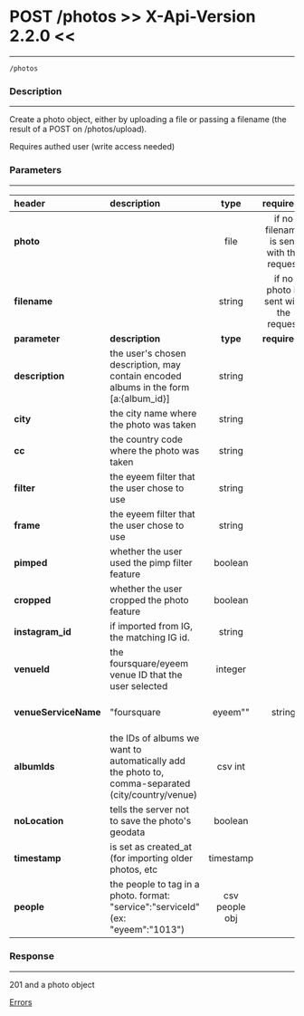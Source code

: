 # POST /photos  >> X-Api-Version 2.2.0 <<
***
`/photos`

### Description
***
Create a photo object, either by uploading a file or passing a filename (the result of a POST on /photos/upload).

Requires authed user (write access needed)

### Parameters
***

|header| description| type |required? |default|
|:---------|:--------------|:----------:|:------------:|:------------:|
|**photo**||file|if no filename is sent with the request||
|**filename**||string|if no photo is sent with the request||
|**parameter**| **description**| **type** |**required?** |**default**|
|**description**|  the user's chosen description, may contain encoded albums in the form \[a:{album_id}\]|string|||
|**city**|the city name where the photo was taken|string|||
|**cc**|the country code where the photo was taken|string|||
|**filter**| the eyeem filter that the user chose to use|string|||
|**frame**| the eyeem filter that the user chose to use|string|||
|**pimped**|whether the user used the pimp filter feature|boolean| |0|
|**cropped**|whether the user cropped the photo feature|boolean| |0|
|**instagram_id**|if imported from IG, the matching IG id.|string|||
|**venueId**|the foursquare/eyeem venue ID that the user selected|integer| ||
|**venueServiceName**|"foursquare|eyeem""|string|if venueId provided||
|**albumIds**| the IDs of albums we want to automatically add the photo to, comma-separated (city/country/venue)|csv int|||
|**noLocation**|tells the server not to save the photo's geodata|boolean| |0|
|**timestamp**|is set as created_at (for importing older photos, etc|timestamp| |0|
|**people**| the people to tag in a photo. format: "service":"serviceId" (ex: "eyeem":"1013")|csv people obj|||

### Response
***

201 and a photo object

[Errors](../../resources/errors.md#files)

